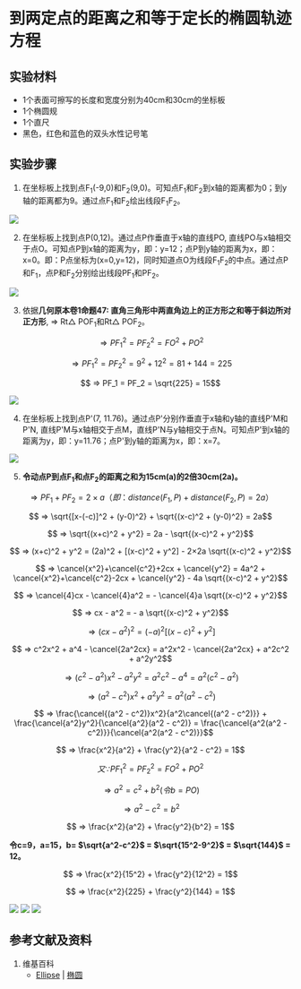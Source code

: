 # 到两定点的距离之和等于定长的椭圆轨迹方程

## 实验材料

- 1个表面可擦写的长度和宽度分别为40cm和30cm的坐标板
- 1个椭圆规
- 1个直尺
- 黑色，红色和蓝色的双头水性记号笔

## 实验步骤

1. 在坐标板上找到点F<sub>1</sub>(-9,0)和F<sub>2</sub>(9,0)。可知点F<sub>1</sub>和F<sub>2</sub>到x轴的距离都为0；到y轴的距离都为9。通过点F<sub>1</sub>和F<sub>2</sub>绘出线段F<sub>1</sub>F<sub>2</sub>。

![](/images/函数和极限/在2维坐标纸上感受n个点组成了任意形状的轮廓/到两定点的距离之和等于定长的椭圆轨迹方程/1a1.jpg)

2. 在坐标板上找到点P(0,12)。通过点P作垂直于x轴的直线PO, 直线PO与x轴相交于点O。可知点P到x轴的距离为y，即：y=12；点P到y轴的距离为x，即：x=0。即：P点坐标为(x=0,y=12)，同时知道点O为线段F<sub>1</sub>F<sub>2</sub>的中点。通过点P和F<sub>1</sub>，点P和F<sub>2</sub>分别绘出线段PF<sub>1</sub>和PF<sub>2</sub>。

![](/images/函数和极限/在2维坐标纸上感受n个点组成了任意形状的轮廓/到两定点的距离之和等于定长的椭圆轨迹方程/2a1.jpg)

3. 依据**几何原本卷1命题47: 直角三角形中两直角边上的正方形之和等于斜边所对正方形**, ⇒ Rt△ POF<sub>1</sub>和Rt△ POF<sub>2</sub>。

$$ ⇒ PF_1^2 = PF_2^2 = FO^2 + PO^2$$

$$ ⇒ PF_1^2 = PF_2^2 = 9^2 + 12^2 = 81 + 144 = 225$$

$$ ⇒ PF_1 = PF_2 = \sqrt{225} = 15$$

![](/images/函数和极限/在2维坐标纸上感受n个点组成了任意形状的轮廓/到两定点的距离之和等于定长的椭圆轨迹方程/3a1.jpg)

4. 在坐标板上找到点P</sup>'</sup>(7, 11.76)。通过点P</sup>'</sup>分别作垂直于x轴和y轴的直线P</sup>'</sup>M和P</sup>'</sup>N, 直线P</sup>'</sup>M与x轴相交于点M，直线P</sup>'</sup>N与y轴相交于点N。可知点P</sup>'</sup>到x轴的距离为y，即：y=11.76；点P</sup>'</sup>到y轴的距离为x，即：x=7。

![](/images/函数和极限/在2维坐标纸上感受n个点组成了任意形状的轮廓/到两定点的距离之和等于定长的椭圆轨迹方程/4a1.jpg)

5. **令动点P到点F<sub>1</sub>和点F<sub>2</sub>的距离之和为15cm(a)的2倍30cm(2a)。**

$$ ⇒ PF_1 + PF_2 = 2 × a （即：distance(F_1,P) + distance(F_2,P) = 2a）$$

$$ ⇒ \sqrt{[x-(-c)]^2 + (y-0)^2} +  \sqrt{(x-c)^2 + (y-0)^2} = 2a$$

$$ ⇒ \sqrt{(x+c)^2 + y^2} = 2a - \sqrt{(x-c)^2 + y^2}$$

$$ ⇒ (x+c)^2 + y^2 = (2a)^2 + [(x-c)^2 + y^2] - 2×2a \sqrt{(x-c)^2 + y^2}$$

$$ ⇒ \cancel{x^2}+\cancel{c^2}+2cx + \cancel{y^2} = 4a^2 + \cancel{x^2}+\cancel{c^2}-2cx + \cancel{y^2} - 4a \sqrt{(x-c)^2 + y^2}$$

$$ ⇒ \cancel{4}cx - \cancel{4}a^2 = - \cancel{4}a \sqrt{(x-c)^2 + y^2}$$

$$ ⇒ cx - a^2 = - a \sqrt{(x-c)^2 + y^2}$$

$$ ⇒ (cx - a^2)^2 = (-a)^2[(x-c)^2 + y^2]$$

$$ ⇒ c^2x^2 + a^4 - \cancel{2a^2cx} = a^2x^2 - \cancel{2a^2cx} + a^2c^2 + a^2y^2$$

$$ ⇒ (c^2 - a^2)x^2 - a^2y^2 = a^2c^2 - a^4 = a^2(c^2 - a^2)$$

$$ ⇒ (a^2 - c^2)x^2 + a^2y^2 = a^2(a^2 - c^2)$$

$$ ⇒ \frac{\cancel{(a^2 - c^2)}x^2}{a^2\cancel{(a^2 - c^2)}} + \frac{\cancel{a^2}y^2}{\cancel{a^2}(a^2 - c^2)} = \frac{\cancel{a^2(a^2 - c^2)}}{\cancel{a^2(a^2 - c^2)}}$$

$$ ⇒ \frac{x^2}{a^2} + \frac{y^2}{a^2 - c^2} = 1$$

$$ 又 ∵  PF_1^2 = PF_2^2 = FO^2 + PO^2$$

$$ ⇒ a^2 = c^2 + b^2 (令 b = PO)$$

$$ ⇒ a^2 - c^2 = b^2 $$

$$ ⇒ \frac{x^2}{a^2} + \frac{y^2}{b^2} = 1$$

**令c=9，a=15，b= $\sqrt{a^2-c^2}$ = $\sqrt{15^2-9^2}$ = $\sqrt{144}$ = 12。**

$$ ⇒ \frac{x^2}{15^2} + \frac{y^2}{12^2} = 1$$

$$ ⇒ \frac{x^2}{225} + \frac{y^2}{144} = 1$$

![](/images/函数和极限/在2维坐标纸上感受n个点组成了任意形状的轮廓/到两定点的距离之和等于定长的椭圆轨迹方程/5a1.jpg)
![](/images/函数和极限/在2维坐标纸上感受n个点组成了任意形状的轮廓/到两定点的距离之和等于定长的椭圆轨迹方程/5a2.jpg)
![](/images/函数和极限/在2维坐标纸上感受n个点组成了任意形状的轮廓/到两定点的距离之和等于定长的椭圆轨迹方程/5a3.jpg)

## 参考文献及资料

1. 维基百科
	- [Ellipse](https://en.wikipedia.org/wiki/Ellipse) | [椭圆](https://zh.wikipedia.org/wiki/%E6%A4%AD%E5%9C%86) 

